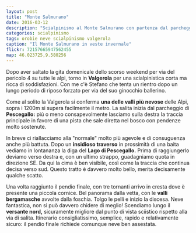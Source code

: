 ```yaml
---
layout: post
title: "Monte Salmurano"
date: 2016-03-12
description: "Scialpinismo al Monte Salmurano con partenza dal parcheggio di Pescegallo"
categories: scialpinismo
tags: orobie neve scialpinismo valgerola
caption: "Il Monte Salmurano in veste invernale"
flickr: 72157665947562455
map: 46.023725,9.580256
---
```


Dopo aver saltato la gita domenicale dello scorso weekend per via del pericolo 4 su tutte le alpi, torno in **Valgerola** per una scialpinistica corta ma ricca di soddisfazioni. Con me c'è Stefano che tenta un rientro dopo un lungo periodo di riposo forzato per via del suo ginocchio ballerino.

Come al solito la Valgerola si conferma **una delle valli più nevose** delle Alpi, sopra i 1200m si supera facilmente il metro. La salita inizia dal parcheggio di **Pescegallo:** più o meno consapevolmente lasciamo sulla destra la traccia principale in favore di una pista che sale diretta nel bosco con pendenze molto sostenute. 

In breve ci riallacciamo alla "normale" molto più agevole e di consuguenza anche più battuta. Dopo un **insidioso traverso** in prossimità di una baita vediamo in lontananza la diga del **Lago di Pescegallo.** Prima di raggiungerlo deviamo verso destra e, con un ultimo strappo, guadagniamo quota in direzione SE. Da qui la cima è ben visibile, così come la traccia che continua decisa verso sud. Questo tratto è davvero molto bello, merita decisamente qualche scatto.

Una volta raggiunto il pendio finale, con tre tornanti arrivo in cresta dove è presente una piccola cornice. Bel panorama dalla vetta, con le **valli bergamasche** avvolte dalla foschia. Tolgo le pelli e inizio la discesa. Neve fantastica, non si può davvero chidere di meglio! Scendiamo lungo il **versante nord,** sicuramente migliore dal punto di vista sciistico rispetto alla via di salita. Itinerario consigliatissimo, semplice, rapido e relativamente sicuro: il pendio finale richiede comunque neve ben assestata.